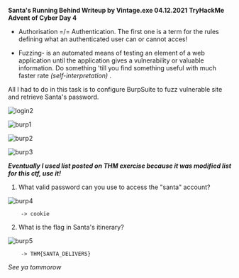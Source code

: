 **Santa's Running Behind Writeup by Vintage.exe 04.12.2021**
**TryHackMe Advent of Cyber Day 4**



- Authorisation =/= Authentication. The first one is a term for the rules defining what an authenticated user can or cannot acces!

- Fuzzing- is an automated means of testing an element of a web application until the application gives a vulnerability or valuable information. Do something 'till you find something useful with much faster rate _(self-interpretation)_ .


All I had to do in this task is to configure BurpSuite to fuzz vulnerable site and retrieve Santa's password. 

![login2](https://user-images.githubusercontent.com/64281657/144722683-4580ed37-b95d-451a-943a-a1e30c838896.png)

![burp1](https://user-images.githubusercontent.com/64281657/144722633-d9261020-7782-4077-a535-f95705de97e5.png)

![burp2](https://user-images.githubusercontent.com/64281657/144722638-e671ac1f-fd2f-45b3-9697-9715c2a6d2a3.png)

![burp3](https://user-images.githubusercontent.com/64281657/144722643-5f6f036c-d7d2-4371-af34-7f979c55801b.png)


***Eventually I used list posted on THM exercise because it was modified list for this ctf, use it!***


1. What valid password can you use to access the "santa" account?

![burp4](https://user-images.githubusercontent.com/64281657/144722645-cbf699e3-73dd-4085-8ec2-1704cff2ff9f.png)


		-> cookie





2. What is the flag in Santa's itinerary?

![burp5](https://user-images.githubusercontent.com/64281657/144722653-2d4936e4-75a5-4e5a-8688-41046a549aa7.png)

	
		-> THM{SANTA_DELIVERS}
    
    
_See ya tommorow_
